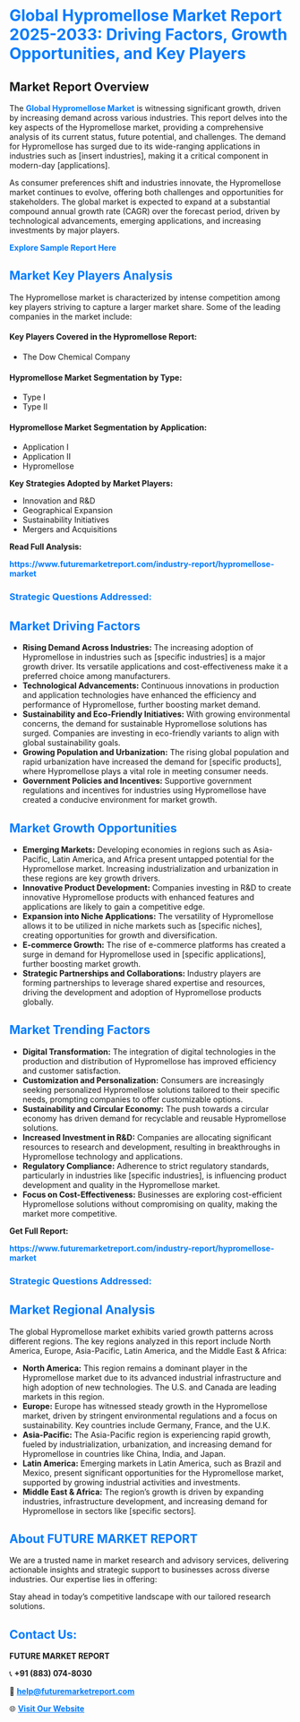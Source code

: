 <h1 style="color: #007BFF;">Global Hypromellose Market Report 2025-2033: Driving Factors, Growth Opportunities, and Key Players</h1>

<section id="overview">
<h2>Market Report Overview</h2>
<p>The <a href="https://www.futuremarketreport.com/industry-report/hypromellose-market" style="color: #007BFF; text-decoration: none;"><strong>Global Hypromellose Market</strong></a> is witnessing significant growth, driven by increasing demand across various industries. This report delves into the key aspects of the Hypromellose market, providing a comprehensive analysis of its current status, future potential, and challenges. The demand for Hypromellose has surged due to its wide-ranging applications in industries such as [insert industries], making it a critical component in modern-day [applications].</p>
<p>As consumer preferences shift and industries innovate, the Hypromellose market continues to evolve, offering both challenges and opportunities for stakeholders. The global market is expected to expand at a substantial compound annual growth rate (CAGR) over the forecast period, driven by technological advancements, emerging applications, and increasing investments by major players.</p>
</section>

<section id="overview">
<p><a href="https://www.futuremarketreport.com/request-sample/reportId=110957" style="color: #007BFF; text-decoration: none;"><strong>Explore Sample Report Here</strong></a></p>
</section>

<section id="key-players">
<h2 style="color: #007BFF;">Market Key Players Analysis</h2>
<p>The Hypromellose market is characterized by intense competition among key players striving to capture a larger market share. Some of the leading companies in the market include:</p>
<h4>Key Players Covered in the Hypromellose Report:</h4>
<ul><li>The Dow Chemical Company</li></ul>
<h4>Hypromellose Market Segmentation by Type:</h4>
<ul><li>Type I</li><li>Type II</li></ul>

<h4>Hypromellose Market Segmentation by Application:</h4>
<ul><li>Application I</li><li>Application II</li><li>Hypromellose</li></ul>
<p><strong>Key Strategies Adopted by Market Players:</strong></p>
<ul>
<li>Innovation and R&D</li>
<li>Geographical Expansion</li>
<li>Sustainability Initiatives</li>
<li>Mergers and Acquisitions</li>
</ul>
</section>

<section>
<p><strong>Read Full Analysis: </strong></p><a href="https://www.futuremarketreport.com/industry-report/hypromellose-market" style="color: #007BFF; text-decoration: none;"><strong>https://www.futuremarketreport.com/industry-report/hypromellose-market</strong></a>
<h3 style="color: #007BFF;">Strategic Questions Addressed:</h3>
</section>

<section id="driving-factors">
<h2 style="color: #007BFF;">Market Driving Factors</h2>
<ul>
<li><strong>Rising Demand Across Industries:</strong> The increasing adoption of Hypromellose in industries such as [specific industries] is a major growth driver. Its versatile applications and cost-effectiveness make it a preferred choice among manufacturers.</li>
<li><strong>Technological Advancements:</strong> Continuous innovations in production and application technologies have enhanced the efficiency and performance of Hypromellose, further boosting market demand.</li>
<li><strong>Sustainability and Eco-Friendly Initiatives:</strong> With growing environmental concerns, the demand for sustainable Hypromellose solutions has surged. Companies are investing in eco-friendly variants to align with global sustainability goals.</li>
<li><strong>Growing Population and Urbanization:</strong> The rising global population and rapid urbanization have increased the demand for [specific products], where Hypromellose plays a vital role in meeting consumer needs.</li>
<li><strong>Government Policies and Incentives:</strong> Supportive government regulations and incentives for industries using Hypromellose have created a conducive environment for market growth.</li>
</ul>
</section>

<section id="growth-opportunities">
<h2 style="color: #007BFF;">Market Growth Opportunities</h2>
<ul>
<li><strong>Emerging Markets:</strong> Developing economies in regions such as Asia-Pacific, Latin America, and Africa present untapped potential for the Hypromellose market. Increasing industrialization and urbanization in these regions are key growth drivers.</li>
<li><strong>Innovative Product Development:</strong> Companies investing in R&D to create innovative Hypromellose products with enhanced features and applications are likely to gain a competitive edge.</li>
<li><strong>Expansion into Niche Applications:</strong> The versatility of Hypromellose allows it to be utilized in niche markets such as [specific niches], creating opportunities for growth and diversification.</li>
<li><strong>E-commerce Growth:</strong> The rise of e-commerce platforms has created a surge in demand for Hypromellose used in [specific applications], further boosting market growth.</li>
<li><strong>Strategic Partnerships and Collaborations:</strong> Industry players are forming partnerships to leverage shared expertise and resources, driving the development and adoption of Hypromellose products globally.</li>
</ul>
</section>

<section id="trending-factors">
<h2 style="color: #007BFF;">Market Trending Factors</h2>
<ul>
<li><strong>Digital Transformation:</strong> The integration of digital technologies in the production and distribution of Hypromellose has improved efficiency and customer satisfaction.</li>
<li><strong>Customization and Personalization:</strong> Consumers are increasingly seeking personalized Hypromellose solutions tailored to their specific needs, prompting companies to offer customizable options.</li>
<li><strong>Sustainability and Circular Economy:</strong> The push towards a circular economy has driven demand for recyclable and reusable Hypromellose solutions.</li>
<li><strong>Increased Investment in R&D:</strong> Companies are allocating significant resources to research and development, resulting in breakthroughs in Hypromellose technology and applications.</li>
<li><strong>Regulatory Compliance:</strong> Adherence to strict regulatory standards, particularly in industries like [specific industries], is influencing product development and quality in the Hypromellose market.</li>
<li><strong>Focus on Cost-Effectiveness:</strong> Businesses are exploring cost-efficient Hypromellose solutions without compromising on quality, making the market more competitive.</li>
</ul>
</section>

<section>
<p><strong>Get Full Report: </strong></p><a href="https://www.futuremarketreport.com/industry-report/hypromellose-market" style="color: #007BFF; text-decoration: none;"><strong>https://www.futuremarketreport.com/industry-report/hypromellose-market</strong></a>
<h3 style="color: #007BFF;">Strategic Questions Addressed:</h3>
</section>


<section id="regional-analysis">
<h2 style="color: #007BFF;">Market Regional Analysis</h2>
<p>The global Hypromellose market exhibits varied growth patterns across different regions. The key regions analyzed in this report include North America, Europe, Asia-Pacific, Latin America, and the Middle East & Africa:</p>
<ul>
<li><strong>North America:</strong> This region remains a dominant player in the Hypromellose market due to its advanced industrial infrastructure and high adoption of new technologies. The U.S. and Canada are leading markets in this region.</li>
<li><strong>Europe:</strong> Europe has witnessed steady growth in the Hypromellose market, driven by stringent environmental regulations and a focus on sustainability. Key countries include Germany, France, and the U.K.</li>
<li><strong>Asia-Pacific:</strong> The Asia-Pacific region is experiencing rapid growth, fueled by industrialization, urbanization, and increasing demand for Hypromellose in countries like China, India, and Japan.</li>
<li><strong>Latin America:</strong> Emerging markets in Latin America, such as Brazil and Mexico, present significant opportunities for the Hypromellose market, supported by growing industrial activities and investments.</li>
<li><strong>Middle East & Africa:</strong> The region’s growth is driven by expanding industries, infrastructure development, and increasing demand for Hypromellose in sectors like [specific sectors].</li>
</ul>
</section>

<footer>
<h2 style="color: #007BFF;">About FUTURE MARKET REPORT</h2>
<p>We are a trusted name in market research and advisory services, delivering actionable insights and strategic support to businesses across diverse industries. Our expertise lies in offering:</p>

<p>Stay ahead in today’s competitive landscape with our tailored research solutions.</p>

<h2 style="color: #007BFF;">Contact Us:</h2>
<p><strong>FUTURE MARKET REPORT</strong></p>
<p>📞 <strong>+91 (883) 074-8030</strong></p>
<p>📧 <strong><a href="mailto:help@futuremarketreport.com" style="color: #007BFF;">help@futuremarketreport.com</a></strong></p>
<p>🌐 <strong><a href="https://www.futuremarketreport.com/" style="color: #007BFF;">Visit Our Website</a></strong></p>
</footer>